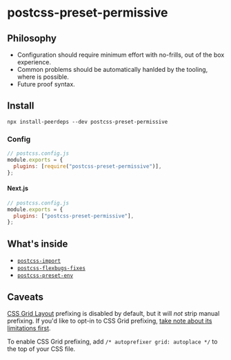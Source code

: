# postcss-preset-permissive

## Philosophy

- Configuration should require minimum effort with no-frills, out of the box experience.
- Common problems should be automatically hanlded by the tooling, where is possible.
- Future proof syntax.

## Install

```shell
npx install-peerdeps --dev postcss-preset-permissive
```

### Config

```js
// postcss.config.js
module.exports = {
  plugins: [require("postcss-preset-permissive")],
};
```

#### Next.js

```js
// postcss.config.js
module.exports = {
  plugins: ["postcss-preset-permissive"],
};
```

## What's inside

- [`postcss-import`](https://github.com/postcss/postcss-import)
- [`postcss-flexbugs-fixes`](https://github.com/luisrudge/postcss-flexbugs-fixes)
- [`postcss-preset-env`](https://github.com/csstools/postcss-preset-env)

## Caveats

[CSS Grid Layout](https://developer.mozilla.org/en-US/docs/Web/CSS/CSS_Grid_Layout) prefixing is disabled by default, but it will _not_ strip manual prefixing. If you'd like to opt-in to CSS Grid prefixing, [take note about its limitations first](https://github.com/postcss/autoprefixer#does-autoprefixer-polyfill-grid-layout-for-ie).

To enable CSS Grid prefixing, add `/* autoprefixer grid: autoplace */` to the top of your CSS file.
